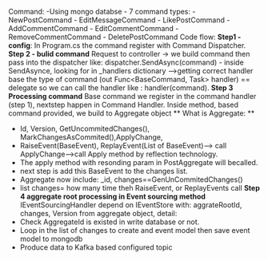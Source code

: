 Command:
    -Using mongo databse
    - 7 command types:
        - NewPostCommand
        - EditMessageCommand
        - LikePostCommand
        - AddCommentCommand
        - EditCommentCommand
        - RemoveCommentCommand
        - DeletePostCommand
Code flow:
    **Step1 - config**: In Program.cs the command register with Command Dispatcher.
    **Step 2 - bulid command** Request to controller -> we build command then pass into the dispatcher like:  dispatcher.SendAsync(command)
      - inside SendAsynce, looking for in _handlers dictionary -->getting correct handler base the type of command (out Func<BaseCommand, Task> handler) == delegate so we can call the handler like : handler(command).
  **Step 3 Processing command** Base command we register in the command handler (step 1), nextstep happen in Command Handler.
  Inside method, based command provided, we build to Aggregate object
  ** What is  Aggregate: **
  - Id, Version, GetUncommitedChanges(), MarkChangesAsCommited(),ApplyChange,
  - RaiseEvent(BaseEvent), ReplayEvent(List of BaseEvent)--> call ApplyChange-->call Apply method by reflection technology.
  - The apply method with resonding param in PostAggregate will becalled.
  - next step is add this BaseEvent to the changes list.
  - Aggregate now include: _id, changes==GenUnCommitedChanges()
  - list changes= how many time theh RaiseEvent, or ReplayEvents call 
 **Step 4 aggregate root processing in Event sourcing method**
  IEventSourcingHandler<PostAggregate> depend on IEventStore with: aggrateRootId, changes, Version from aggregate object, detail:
  - Check AggregateId is existed in write database or not.
  - Loop in the list of changes to create and event model then save event model to mongodb
  - Produce data to Kafka based configured topic
